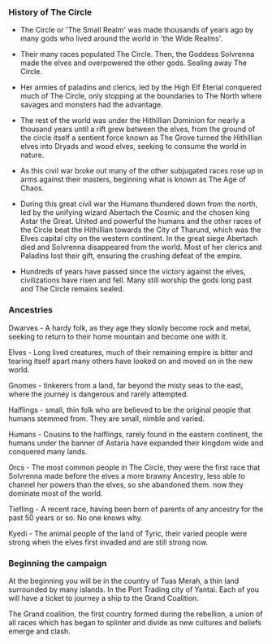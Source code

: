 ### History of The Circle

- The Circle or 'The Small Realm' was made thousands of years ago by many gods who lived around the world in 'the Wide Realms'.

- Their many races populated The Circle. Then, the Goddess Solvrenna made the elves and overpowered the other gods. Sealing away The Circle. 

- Her armies of paladins and clerics, led by the High Elf Eterial conquered much of The Circle, only stopping at the boundaries to The North where savages and monsters had the advantage. 

- The rest of the world was under the Hithillian Dominion for nearly a thousand years until a rift grew between the elves, from the ground of the circle itself a sentient force known as The Grove turned the Hithillian elves into Dryads and wood elves, seeking to consume the world in nature. 

- As this civil war broke out many of the other subjugated races rose up in arms against their masters, beginning what is known as The Age of Chaos. 

- During this great civil war the Humans thundered down from the north, led by the unifying wizard Abertach the Cosmic and the chosen king Astar the Great. United and powerful the humans and the other races of the Circle beat the Hithillian towards the City of Tharund, which was the Elves capital city on the western continent. In the great siege Abertach died and Solvrenna disappeared from the world. Most of her clerics and Paladins lost their gift, ensuring the crushing defeat of the empire. 

- Hundreds of years have passed since the victory against the elves, civilizations have risen and fell. Many still worship the gods long past and The Circle remains sealed. 

### Ancestries

Dwarves - A hardy folk, as they age they slowly become rock and metal, seeking to return to their home mountain and become one with it. 

Elves - Long lived creatures, much of their remaining empire is bitter and tearing itself apart many others have looked on and moved on in the new world.

Gnomes - tinkerers from a land, far beyond the misty seas to the east, where the journey is dangerous and rarely attempted.  

Halflings - small, thin folk who are believed to be the original people that humans stemmed from. They are small, nimble and varied. 

Humans - Cousins to the halflings, rarely found in the eastern continent, the humans under the banner of Astaria have expanded their kingdom wide and conquered many lands.  

Orcs - The most common people in The Circle, they were the first race that Solvrenna made before the elves a more brawny Ancestry, less able to channel her powers than the elves, so she abandoned them. now they dominate most of the world.

Tiefling - A recent race, having been born of parents of any ancestry for the past 50 years or so. No one knows why. 

Kyedi - The animal people of the land of Tyric, their varied people were strong when the elves first invaded and are still strong now. 

### Beginning the campaign

At the beginning you will be in the country of Tuas Merah, a thin land  surrounded by many islands. In the Port Trading city of Yantai. Each of you will have a ticket to journey a ship to the Grand Coalition. 

The Grand coalition, the first country formed during the rebellion, a union of all races which has began to splinter and divide as new cultures and beliefs emerge and clash. 




